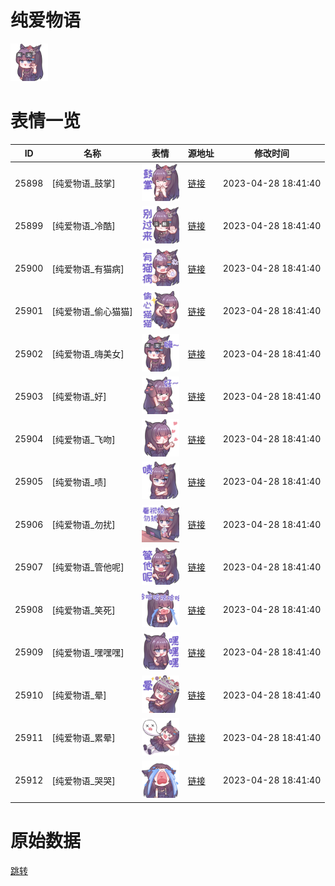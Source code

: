 # 纯爱物语

<img src="./cover.png" height="60" alt="cover" />

# 表情一览

|ID|名称|表情|源地址|修改时间|
|----|----|----|----|----|
|25898|[纯爱物语_鼓掌]|<img src="./pic/025898_%5B纯爱物语_鼓掌%5D.png" height="60" alt="鼓掌"/>|[链接](https://i0.hdslb.com/bfs/garb/19e5d1ec7c2a32041b94e9e816a12793ac6a450a.png)|2023-04-28 18:41:40|
|25899|[纯爱物语_冷酷]|<img src="./pic/025899_%5B纯爱物语_冷酷%5D.png" height="60" alt="冷酷"/>|[链接](https://i0.hdslb.com/bfs/garb/09d722e5895fc906a9accc1a27676a71cc5629f8.png)|2023-04-28 18:41:40|
|25900|[纯爱物语_有猫病]|<img src="./pic/025900_%5B纯爱物语_有猫病%5D.png" height="60" alt="有猫病"/>|[链接](https://i0.hdslb.com/bfs/garb/fe70a65de2fd20f3eefdd7c2e95d6c3c6470c739.png)|2023-04-28 18:41:40|
|25901|[纯爱物语_偷心猫猫]|<img src="./pic/025901_%5B纯爱物语_偷心猫猫%5D.png" height="60" alt="偷心猫猫"/>|[链接](https://i0.hdslb.com/bfs/garb/d6fba7b0d1eba1e9e13ace6f0aa3019db0842188.png)|2023-04-28 18:41:40|
|25902|[纯爱物语_嗨美女]|<img src="./pic/025902_%5B纯爱物语_嗨美女%5D.png" height="60" alt="嗨美女"/>|[链接](https://i0.hdslb.com/bfs/garb/c1d8a1168b1276cc25d87516cd77d3c3b66a813a.png)|2023-04-28 18:41:40|
|25903|[纯爱物语_好]|<img src="./pic/025903_%5B纯爱物语_好%5D.png" height="60" alt="好"/>|[链接](https://i0.hdslb.com/bfs/garb/8fe51e278d751b6cb697b4153de047f330979c34.png)|2023-04-28 18:41:40|
|25904|[纯爱物语_飞吻]|<img src="./pic/025904_%5B纯爱物语_飞吻%5D.png" height="60" alt="飞吻"/>|[链接](https://i0.hdslb.com/bfs/garb/0a35eddb6ce1291657d93a09b12c404e59399263.png)|2023-04-28 18:41:40|
|25905|[纯爱物语_啧]|<img src="./pic/025905_%5B纯爱物语_啧%5D.png" height="60" alt="啧"/>|[链接](https://i0.hdslb.com/bfs/garb/e399a6529c4075c396687fa84fac55ed0ac02baa.png)|2023-04-28 18:41:40|
|25906|[纯爱物语_勿扰]|<img src="./pic/025906_%5B纯爱物语_勿扰%5D.png" height="60" alt="勿扰"/>|[链接](https://i0.hdslb.com/bfs/garb/1e01680825afff1aff6c2ed159c5ef6566f91cc8.png)|2023-04-28 18:41:40|
|25907|[纯爱物语_管他呢]|<img src="./pic/025907_%5B纯爱物语_管他呢%5D.png" height="60" alt="管他呢"/>|[链接](https://i0.hdslb.com/bfs/garb/dbd2c030c8060d3ceb48f829dcfd6402396db043.png)|2023-04-28 18:41:40|
|25908|[纯爱物语_笑死]|<img src="./pic/025908_%5B纯爱物语_笑死%5D.png" height="60" alt="笑死"/>|[链接](https://i0.hdslb.com/bfs/garb/c67f19e598b5da2f354f8584665d5537150b0606.png)|2023-04-28 18:41:40|
|25909|[纯爱物语_嘿嘿嘿]|<img src="./pic/025909_%5B纯爱物语_嘿嘿嘿%5D.png" height="60" alt="嘿嘿嘿"/>|[链接](https://i0.hdslb.com/bfs/garb/45201f8ebad79780a1007abcfb36c2a33e607e40.png)|2023-04-28 18:41:40|
|25910|[纯爱物语_晕]|<img src="./pic/025910_%5B纯爱物语_晕%5D.png" height="60" alt="晕"/>|[链接](https://i0.hdslb.com/bfs/garb/790d7a432fa457bde950e94cda0167f79dfe976b.png)|2023-04-28 18:41:40|
|25911|[纯爱物语_累晕]|<img src="./pic/025911_%5B纯爱物语_累晕%5D.png" height="60" alt="累晕"/>|[链接](https://i0.hdslb.com/bfs/garb/c3003bdceea4ccdfb5b11bf03525635452f95573.png)|2023-04-28 18:41:40|
|25912|[纯爱物语_哭哭]|<img src="./pic/025912_%5B纯爱物语_哭哭%5D.png" height="60" alt="哭哭"/>|[链接](https://i0.hdslb.com/bfs/garb/3e7512b7105b241b166fd65fe6cc6c4a31fff485.png)|2023-04-28 18:41:40|

# 原始数据

[跳转](./raw.json)


